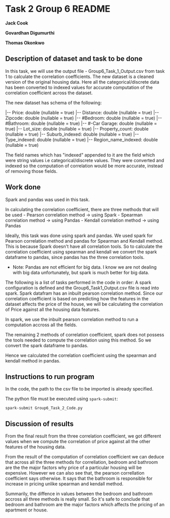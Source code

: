 # Task 2 Group 6 README

**Jack Cook**

**Govardhan Digumurthi**

**Thomas Okonkwo**

## Description of dataset and task to be done

In this task, we will use the output file - Group6_Task_1_Output.csv from task 1 to calculate
the correlation coefficients. The new dataset is a cleaned version of the original housing 
data. Here all the categorical/discrete data has been converted to indexed values for accurate
computation of the correlation coefficient across the dataset.

The new dataset has schema of the following:

 |-- Price: double (nullable = true)
 |-- Distance: double (nullable = true)
 |-- Zipcode: double (nullable = true)
 |-- #Bedroom: double (nullable = true)
 |-- #Bathroom: double (nullable = true)
 |-- #-Car Garage: double (nullable = true)
 |-- Lot_size: double (nullable = true)
 |-- Property_count: double (nullable = true)
 |-- Suburb_indexed: double (nullable = true)
 |-- Type_indexed: double (nullable = true)
 |-- Region_name_indexed: double (nullable = true)

The field names which has "indexed" appended to it are the field which were string values i.e
categorical/discrete values. They were converted and indexed so the computation of correlation
would be more accurate, instead of removing those fields.  

## Work done
Spark and pandas was used in this task.

In calculating the correlation coefficient, there are three methods that will be used
		- Pearson correlation method 	-> using Spark
		- Spearman correlation method 	-> using Pandas
		- Kendall correlation method	-> using Pandas

Ideally, this task was done using spark and pandas. We used spark for Pearson correlation
method and pandas for Spearman and Kendall method. This is because Spark doesn't have all
correlation tools. So to calculate the correlation coefficient using spearman and kendall
we convert the spark dataframe to pandas, since pandas has the three correlation tools.

* Note: Pandas are not efficient for big data. I know we are not dealing with big data 
unfortunately, but spark is much better for big data.

The following is a list of tasks performed in the code in order:
A spark configuration is defined and the Group6_Task1_Output.csv file 
is read into spark. Spark datafram has an inbuilt pearson correlation method. Since 
our correlation coefficient is based on predicting how the features in the dataset
affects the price of the house, we will be calculating the correlation of Price 
against all the housing data features.

In spark, we use the inbuilt pearson correlation method to run a computation accross all
the fields.

The remaining 2 methods of correlation coefficient, spark does not possess the tools needed
to compute the correlation using this method. So we convert the spark dataframe to pandas.

Hence we calculated the correlation coefficient using the spearman and kendall method
in pandas. 

## Instructions to run program
In the code, the path to the csv file to be imported is already specified.

The python file must be executed using `spark-submit`:

```
spark-submit Group6_Task_2_Code.py
```

## Discussion of results
From the final result from the three correlation coefficient, we got different values
when we compute the correlation of price against all the other features of the housing 
data.

From the result of the computation of correlation coefficient we can deduce that across 
all the three methods for correllation, bedroom and bathroom  are the the major factors 
why price of a particular housing will be expensive. However we can also see that, the 
pearson correllation coefficient says otherwise. It says that the bathroom is responsible 
for increase in pricing unlike spearman and kendall method. 

Summarily, the diffence in values between the bedroom and bathroom accross all three
methods is really small. So it's safe to conclude that bedroom and bathroom are the major
factors which affects the pricing of an apartment or house.
